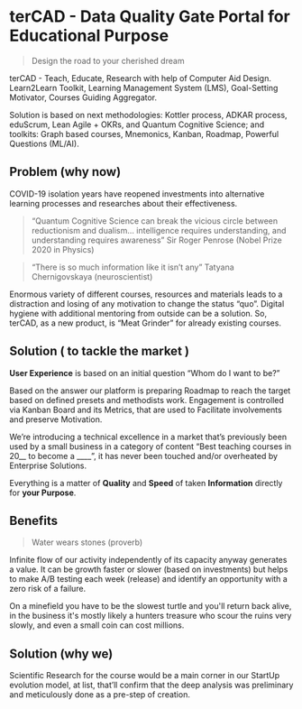 # terCAD - Data Quality Gate Portal for Educational Purpose

> Design the road to your cherished dream

terCAD - Teach, Educate, Research with help of Computer Aid Design. Learn2Learn Toolkit, Learning Management System (LMS), Goal-Setting Motivator, Courses Guiding Aggregator.

Solution is based on next methodologies: Kottler process, ADKAR process, eduScrum, Lean Agile + OKRs, and Quantum Cognitive Science; and toolkits: Graph based courses, Mnemonics, Kanban, Roadmap, Powerful Questions (ML/AI).


## Problem (why now)

COVID-19 isolation years have reopened investments into alternative learning processes and researches about their effectiveness.

> “Quantum Cognitive Science can break the vicious circle between reductionism and dualism… intelligence requires understanding, and understanding requires awareness” Sir Roger Penrose (Nobel Prize 2020 in Physics)

> “There is so much information like it isn’t any” Tatyana Chernigovskaya (neuroscientist)

Enormous variety of different courses, resources and materials leads to a distraction and losing of any motivation to change the status “quo”. Digital hygiene with additional mentoring from outside can be a solution. So, terCAD, as a new product, is “Meat Grinder” for already existing courses.


## Solution ( to tackle the market )

**User Experience** is based on an initial question “Whom do I want to be?”

Based on the answer our platform is preparing Roadmap to reach the target based on defined presets and methodists work. Engagement is controlled via Kanban Board and its Metrics, that are used to Facilitate involvements and preserve Motivation.

We’re introducing a technical excellence in a market that’s previously been used by a small business in a category of content “Best teaching courses in 20__ to become a ____”, it has never been touched and/or overheated by Enterprise Solutions.

Everything is a matter of **Quality** and **Speed** of taken **Information** directly for **your Purpose**.


## Benefits

> Water wears stones (proverb)

Infinite flow of our activity independently of its capacity anyway generates a value. It can be growth faster or slower (based on investments) but helps to make A/B testing each week (release) and identify an opportunity with a zero risk of a failure.

On a minefield you have to be the slowest turtle and you'll return back alive, in the business it's mostly likely a hunters treasure who scour the ruins very slowly, and even a small coin can cost millions.


## Solution (why we)

Scientific Research for the course would be a main corner in our StartUp evolution model, at list, that’ll confirm that the deep analysis was preliminary and meticulously done as a pre-step of creation.
